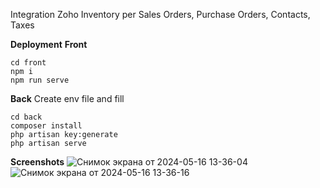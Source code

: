 Integration Zoho Inventory per Sales Orders, Purchase Orders, Contacts, Taxes

**Deployment**
**Front**
```
cd front
npm i
npm run serve
```
**Back**
Create env file and fill
```
cd back
composer install
php artisan key:generate
php artisan serve
```
**Screenshots**
![Снимок экрана от 2024-05-16 13-36-04](https://github.com/RecountsXxx/zoho-inventory/assets/107986811/08101f0b-3a21-4ab3-8663-bbefbdf7dc15)
![Снимок экрана от 2024-05-16 13-36-16](https://github.com/RecountsXxx/zoho-inventory/assets/107986811/4e2e3498-dd26-46eb-a10a-f682deebbd10)
